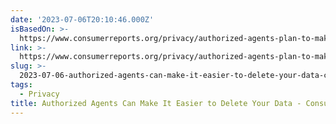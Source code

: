 ```yaml
---
date: '2023-07-06T20:10:46.000Z'
isBasedOn: >-
  https://www.consumerreports.org/privacy/authorized-agents-plan-to-make-it-easier-to-delete-your-data-a8655835448/
link: >-
  https://www.consumerreports.org/privacy/authorized-agents-plan-to-make-it-easier-to-delete-your-data-a8655835448/
slug: >-
  2023-07-06-authorized-agents-can-make-it-easier-to-delete-your-data-consumer-reports
tags:
  - Privacy
title: Authorized Agents Can Make It Easier to Delete Your Data - Consumer Reports
---
```


